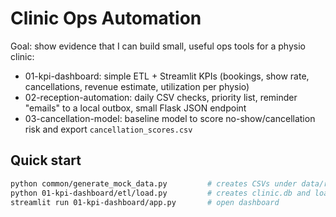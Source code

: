 # Clinic Ops Automation

Goal: show evidence that I can build small, useful ops tools for a physio clinic:
- 01-kpi-dashboard: simple ETL + Streamlit KPIs (bookings, show rate, cancellations, revenue estimate, utilization per physio)
- 02-reception-automation: daily CSV checks, priority list, reminder "emails" to a local outbox, small Flask JSON endpoint
- 03-cancellation-model: baseline model to score no-show/cancellation risk and export `cancellation_scores.csv`

## Quick start
```bash
python common/generate_mock_data.py         # creates CSVs under data/raw
python 01-kpi-dashboard/etl/load.py         # creates clinic.db and loads CSVs
streamlit run 01-kpi-dashboard/app.py       # open dashboard
